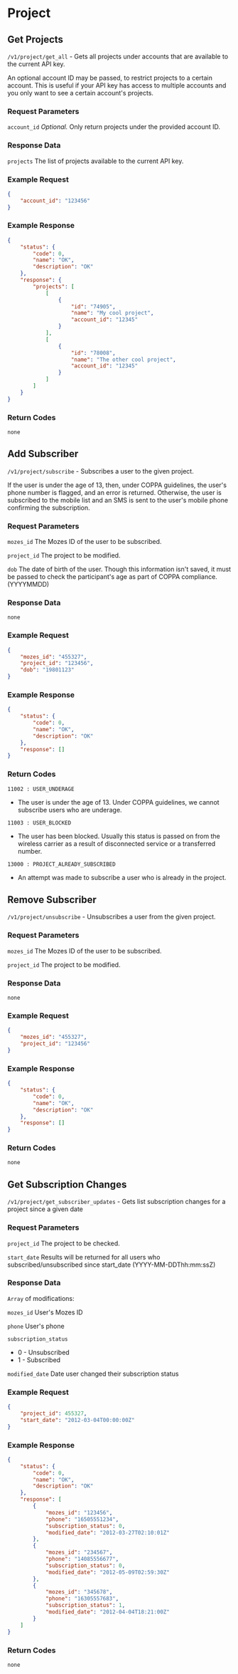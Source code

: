 # Project

## Get Projects

`/v1/project/get_all` - Gets all projects under accounts that are available to the current API key.

An optional account ID may be passed, to restrict projects to a certain account. This is useful if your API key has access to multiple accounts and you only want to see a certain account's projects.

### Request Parameters

`account_id` *Optional.* Only return projects under the provided account ID.

### Response Data

`projects` The list of projects available to the current API key.

### Example Request

```json
{
    "account_id": "123456"
}
```

### Example Response

```json
{
    "status": {
        "code": 0,
        "name": "OK",
        "description": "OK"
    },
    "response": {
        "projects": [
            [
                {
                    "id": "74905",
                    "name": "My cool project",
                    "account_id": "12345"
                }
            ],
            [
                {
                    "id": "78008",
                    "name": "The other cool project",
                    "account_id": "12345"
                }
            ]
        ]
    }
}
```

### Return Codes

`none`



## Add Subscriber

`/v1/project/subscribe` - Subscribes a user to the given project.

If the user is under the age of 13, then, under COPPA guidelines, the user's phone number is flagged, and an error is returned. Otherwise, the user is subscribed to the mobile list and an SMS is sent to the user's mobile phone confirming the subscription.

### Request Parameters

`mozes_id` The Mozes ID of the user to be subscribed.

`project_id` The project to be modified.

`dob` The date of birth of the user. Though this information isn't saved, it must be passed to check the participant's age as part of COPPA compliance. (YYYYMMDD)

### Response Data

`none`

### Example Request

```json
{
    "mozes_id": "455327",
    "project_id": "123456",
    "dob": "19801123"
}
```

### Example Response

```json
{
    "status": {
        "code": 0,
        "name": "OK",
        "description": "OK"
    },
    "response": []
}
```

### Return Codes

`11002 : USER_UNDERAGE`
* The user is under the age of 13. Under COPPA guidelines, we cannot subscribe users who are underage.

`11003 : USER_BLOCKED`
* The user has been blocked. Usually this status is passed on from the wireless carrier as a result of disconnected service or a transferred number.

`13000 : PROJECT_ALREADY_SUBSCRIBED`
* An attempt was made to subscribe a user who is already in the project.




## Remove Subscriber

`/v1/project/unsubscribe` - Unsubscribes a user from the given project.

### Request Parameters

`mozes_id` The Mozes ID of the user to be subscribed.

`project_id` The project to be modified.

### Response Data

`none`

### Example Request

```json
{
    "mozes_id": "455327",
    "project_id": "123456"
}
```

### Example Response

```json
{
    "status": {
        "code": 0,
        "name": "OK",
        "description": "OK"
    },
    "response": []
}
```

### Return Codes

`none`



## Get Subscription Changes

`/v1/project/get_subscriber_updates` - Gets list subscription changes for a project since a given date

### Request Parameters

`project_id` The project to be checked.

`start_date` Results will be returned for all users who subscribed/unsubscribed since start_date (YYYY-MM-DDThh:mm:ssZ)

### Response Data

`Array` of modifications:

`mozes_id` User's Mozes ID

`phone` User's phone

`subscription_status`
* 0 - Unsubscribed
* 1 - Subscribed

`modified_date` Date user changed their subscription status

### Example Request

```json
{
    "project_id": 455327,
    "start_date": "2012-03-04T00:00:00Z"
}
```

### Example Response

```json
{
    "status": {
        "code": 0,
        "name": "OK",
        "description": "OK"
    },
    "response": [
        {
            "mozes_id": "123456",
            "phone": "16505551234",
            "subscription_status": 0,
            "modified_date": "2012-03-27T02:10:01Z"
        },
        {
            "mozes_id": "234567",
            "phone": "14085556677",
            "subscription_status": 0,
            "modified_date": "2012-05-09T02:59:30Z"
        },
        {
            "mozes_id": "345678",
            "phone": "16305557683",
            "subscription_status": 1,
            "modified_date": "2012-04-04T18:21:00Z"
        }
    ]
}
```

### Return Codes

`none`

